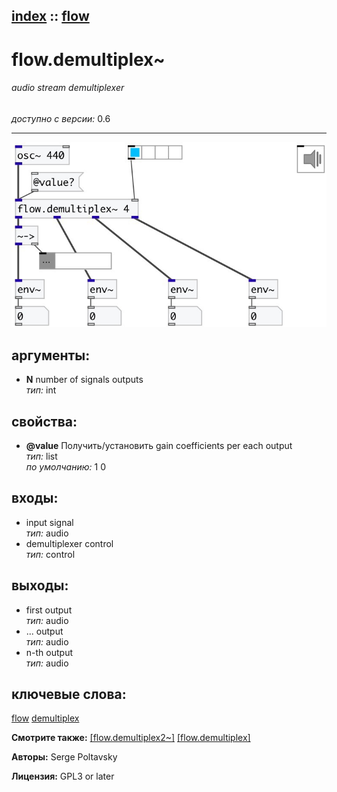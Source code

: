 [index](index.html) :: [flow](category_flow.html)
---

# flow.demultiplex~

###### audio stream demultiplexer

*доступно с версии:* 0.6

---




[![example](../examples/img/flow.demultiplex~.jpg)](../examples/pd/flow.demultiplex~.pd)



## аргументы:

* **N**
number of signals outputs<br>
_тип:_ int<br>





## свойства:

* **@value** 
Получить/установить gain coefficients per each output<br>
_тип:_ list<br>
_по умолчанию:_ 1 0<br>



## входы:

* input signal<br>
_тип:_ audio
* demultiplexer control<br>
_тип:_ control



## выходы:

* first output<br>
_тип:_ audio
* ... output<br>
_тип:_ audio
* n-th output<br>
_тип:_ audio



## ключевые слова:

[flow](keywords/flow.html)
[demultiplex](keywords/demultiplex.html)



**Смотрите также:**
[\[flow.demultiplex2~\]](flow.demultiplex2~.html)
[\[flow.demultiplex\]](flow.demultiplex.html)




**Авторы:** Serge Poltavsky




**Лицензия:** GPL3 or later






